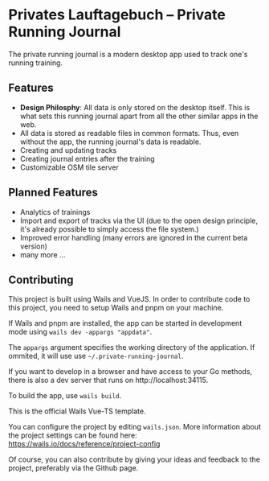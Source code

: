 # Privates Lauftagebuch – Private Running Journal

The private running journal is a modern desktop app used to track one's running training.

## Features

* __Design Philosphy__: All data is only stored on the desktop itself. This is what sets this running journal apart from all the other similar apps in the web.
* All data is stored as readable files in common formats. Thus, even without the app, the running journal's data is readable.
* Creating and updating tracks
* Creating journal entries after the training
* Customizable OSM tile server

## Planned Features

* Analytics of trainings
* Import and export of tracks via the UI (due to the open design principle, it's already possible to simply access the file system.)
* Improved error handling (many errors are ignored in the current beta version)
* many more …

## Contributing

This project is built using Wails and VueJS. In order to contribute code to this project, you need to setup Wails and pnpm on your machine.

If Wails and pnpm are installed, the app can be started in development mode using `wails dev -appargs "appdata"`.

The `appargs` argument specifies the working directory of the application. If ommited, it will use use `~/.private-running-journal`.

If you want to develop in a browser
and have access to your Go methods, there is also a dev server that runs on http://localhost:34115.

To build the app, use `wails build`.

This is the official Wails Vue-TS template.

You can configure the project by editing `wails.json`. More information about the project settings can be found
here: https://wails.io/docs/reference/project-config

Of course, you can also contribute by giving your ideas and feedback to the project, preferably via the Github page.
